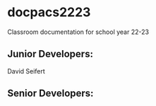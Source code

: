 # docpacs2223
Classroom documentation for school year 22-23

## Junior Developers:
David Seifert
## Senior Developers:
